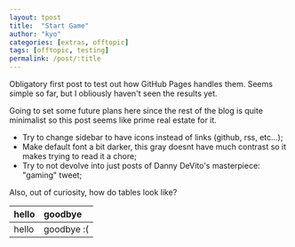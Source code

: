 ```yaml
---
layout: tpost
title:  "Start Game"
author: "kyo"
categories: [extras, offtopic]
tags: [offtopic, testing]
permalink: /post/:title
---
```


Obligatory first post to test out how GitHub Pages handles them. Seems simple so far, but I obliously haven't seen the results yet.

Going to set some future plans here since the rest of the blog is quite minimalist so this post seems like prime real estate for it.

- Try to change sidebar to have icons instead of links (github, rss, etc...);
- Make default font a bit darker, this gray doesnt have much contrast so it makes trying to read it a chore;
- Try to not devolve into just posts of Danny DeVito's masterpiece: "gaming" tweet;

Also, out of curiosity, how do tables look like?

| hello        | goodbye           |
|:-------------|:------------------|
| hello        | goodbye :(        |
